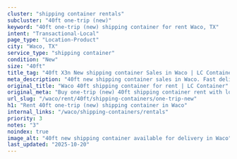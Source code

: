 ```yaml
---
cluster: "shipping container rentals"
subcluster: "40ft one-trip (new)"
keyword: "40ft one-trip (new) shipping container for rent Waco, TX"
intent: "Transactional-Local"
page_type: "Location-Product"
city: "Waco, TX"
service_type: "shipping container"
condition: "New"
size: "40ft"
title_tag: "40ft X3n New shipping container Sales in Waco | LC Container"
meta_description: "40ft new shipping container sales in Waco. Fast delivery, competitive pricing. Serving shipping containers area. Quote ID: B7V. Call (214) 524-4168 for your free quote today."
original_title: "Waco 40ft shipping container for rent | LC Container"
original_meta: "Buy one-trip (new) 40ft shipping container rent with local delivery in Waco, TX. LC Container — local Since 2003. Request a fast quote today."
url_slug: "/waco/rent/40ft/shipping-containers/one-trip-new"
h1: "Rent 40ft one-trip (new) shipping container in Waco"
internal_links: "/waco/shipping-containers/rentals"
priority: 3
notes: "3"
noindex: true
image_alt: "40ft new shipping container available for delivery in Waco"
last_updated: "2025-10-20"
---
```


<!-- TODO: Add unique city/inventory copy, images, and internal links here. -->
